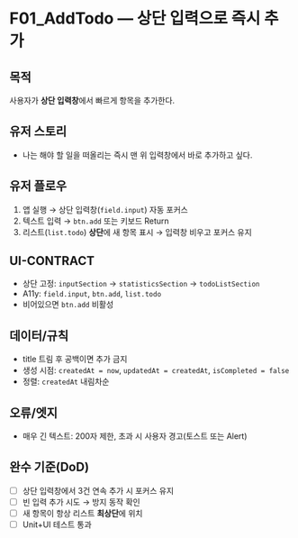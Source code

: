 # F01_AddTodo — 상단 입력으로 즉시 추가

## 목적
사용자가 **상단 입력창**에서 빠르게 항목을 추가한다.

## 유저 스토리
- 나는 해야 할 일을 떠올리는 즉시 맨 위 입력창에서 바로 추가하고 싶다.

## 유저 플로우
1) 앱 실행 → 상단 입력창(`field.input`) 자동 포커스  
2) 텍스트 입력 → `btn.add` 또는 키보드 Return  
3) 리스트(`list.todo`) **상단**에 새 항목 표시 → 입력창 비우고 포커스 유지

## UI-CONTRACT
- 상단 고정: `inputSection` → `statisticsSection` → `todoListSection`
- A11y: `field.input`, `btn.add`, `list.todo`
- 비어있으면 `btn.add` 비활성

## 데이터/규칙
- title 트림 후 공백이면 추가 금지
- 생성 시점: `createdAt = now`, `updatedAt = createdAt`, `isCompleted = false`
- 정렬: `createdAt` 내림차순

## 오류/엣지
- 매우 긴 텍스트: 200자 제한, 초과 시 사용자 경고(토스트 또는 Alert)

## 완수 기준(DoD)
- [ ] 상단 입력창에서 3건 연속 추가 시 포커스 유지
- [ ] 빈 입력 추가 시도 → 방지 동작 확인
- [ ] 새 항목이 항상 리스트 **최상단**에 위치
- [ ] Unit+UI 테스트 통과